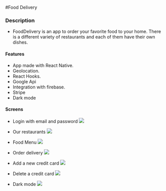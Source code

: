 #Food Delivery

### Description
- FoodDelivery is an app to order your favorite food to your home. There is a different variety of restaurants and each of them have their own dishes.

#### Features
- App made with React Native.
- Geolocation.
- React Hooks.
- Google Api
- Integration with firebase.
- Stripe
- Dark mode

#### Screens
- Login with email and password
![](login.gif)

- Our restaurants
![](restaurants.gif)

- Food Menu
![](menu.gif)

- Order delivery
![](order-delivery.gif)

- Add a new credit card
![](add-creditCard.gif)

- Delete a credit card
![](remove-creditcard.gif)

- Dark mode
![](darkMode.gif)